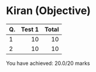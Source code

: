 Kiran (Objective)
=================
|Q. |Test 1|Total|
|:--|-----:|----:|
|1  |10    |10   |
|2  |10    |10   |
You have achieved: 20.0/20 marks